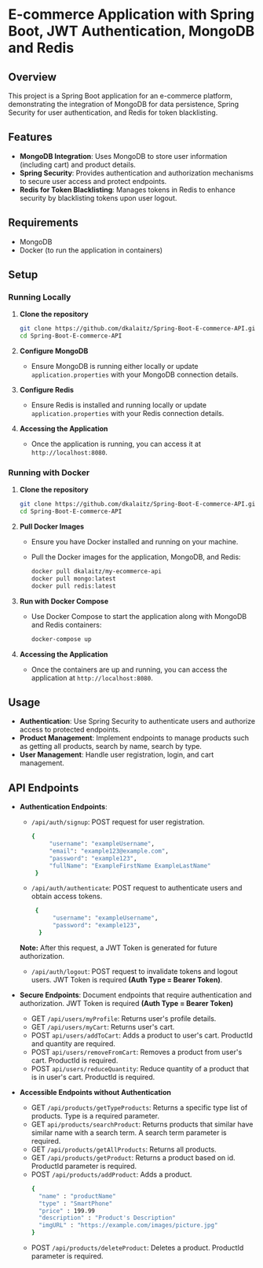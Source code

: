 # E-commerce Application with Spring Boot, JWT Authentication, MongoDB and Redis

## Overview

This project is a Spring Boot application for an e-commerce platform, demonstrating the integration of MongoDB for data persistence, Spring Security for user authentication, and Redis for token blacklisting.

## Features

- **MongoDB Integration**: Uses MongoDB to store user information (including cart) and product details.
- **Spring Security**: Provides authentication and authorization mechanisms to secure user access and protect endpoints.
- **Redis for Token Blacklisting**: Manages tokens in Redis to enhance security by blacklisting tokens upon user logout.

## Requirements

- MongoDB
- Docker (to run the application in containers)

## Setup

### Running Locally

1. **Clone the repository**

   ```bash
   git clone https://github.com/dkalaitz/Spring-Boot-E-commerce-API.git
   cd Spring-Boot-E-commerce-API
   ```

2. **Configure MongoDB**

   - Ensure MongoDB is running either locally or update `application.properties` with your MongoDB connection details.

3. **Configure Redis**

   - Ensure Redis is installed and running locally or update `application.properties` with your Redis connection details.

4. **Accessing the Application**

   - Once the application is running, you can access it at `http://localhost:8080`.

### Running with Docker

1. **Clone the repository**

   ```bash
   git clone https://github.com/dkalaitz/Spring-Boot-E-commerce-API.git
   cd Spring-Boot-E-commerce-API
   ```

2. **Pull Docker Images**

   - Ensure you have Docker installed and running on your machine.
   - Pull the Docker images for the application, MongoDB, and Redis:

     ```bash
     docker pull dkalaitz/my-ecommerce-api
     docker pull mongo:latest
     docker pull redis:latest
     ```

3. **Run with Docker Compose**

   - Use Docker Compose to start the application along with MongoDB and Redis containers:

     ```bash
     docker-compose up
     ```

4. **Accessing the Application**

   - Once the containers are up and running, you can access the application at `http://localhost:8080`.

## Usage

- **Authentication**: Use Spring Security to authenticate users and authorize access to protected endpoints.
- **Product Management**: Implement endpoints to manage products such as getting all products, search by name, search by type.
- **User Management**: Handle user registration, login, and cart management.

## API Endpoints

- **Authentication Endpoints**:
  - `/api/auth/signup`: POST request for user registration.
     ```bash
     {
          "username": "exampleUsername",
          "email": "example123@example.com",
          "password": "example123", 
          "fullName": "ExampleFirstName ExampleLastName"
      }
     ```
  - `/api/auth/authenticate`: POST request to authenticate users and obtain access tokens.
    ```bash
     {
          "username": "exampleUsername",
          "password": "example123",
      }
     ```
  **Note:** After this request, a JWT Token is generated for future authorization.
  - `/api/auth/logout`: POST request to invalidate tokens and logout users. JWT Token is required **(Auth Type = Bearer Token)**.

- **Secure Endpoints**: Document endpoints that require authentication and authorization. JWT Token is required **(Auth Type = Bearer Token)**
  - GET `/api/users/myProfile`: Returns user's profile details.
  - GET `/api/users/myCart`: Returns user's cart.
  - POST `api/users/addToCart`: Adds a product to user's cart. ProductId and quantity are required.
  - POST `api/users/removeFromCart`: Removes a product from user's cart. ProductId is required.
  - POST `api/users/reduceQuantity`: Reduce quantity of a product that is in user's cart. ProductId is required.

- **Accessible Endpoints without Authentication**
  - GET `/api/products/getTypeProducts`: Returns a specific type list of products. Type is a required parameter.
  - GET `api/products/searchProduct`: Returns products that similar have similar name with a search term. A search term parameter is required.
  - GET `/api/products/getAllProducts`: Returns all products.
  - GET `/api/products/getProduct`: Returns a product based on id. ProductId parameter is required.
  - POST `/api/products/addProduct`: Adds a product.
      ```bash
      {
        "name" : "productName"
        "type" : "SmartPhone"
        "price" : 199.99
        "description" : "Product's Description"
        "imgURL" : "https://example.com/images/picture.jpg"
      }
      ```
  - POST `/api/products/deleteProduct`: Deletes a product. ProductId parameter is required.

